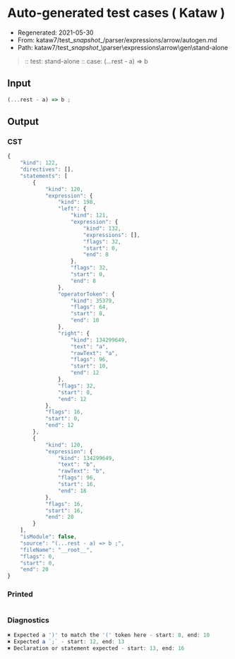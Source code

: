 # Auto-generated test cases ( Kataw )
- Regenerated: 2021-05-30
- From: kataw7/test\__snapshot__/parser/expressions/arrow/autogen.md
- Path: kataw7/test\__snapshot__\parser\expressions\arrow\gen\stand-alone
> :: test: stand-alone
> :: case: (...rest - a) => b
## Input

`````js
(...rest - a) => b ;
`````
## Output

### CST

```javascript
{
    "kind": 122,
    "directives": [],
    "statements": [
        {
            "kind": 120,
            "expression": {
                "kind": 198,
                "left": {
                    "kind": 121,
                    "expression": {
                        "kind": 132,
                        "expressions": [],
                        "flags": 32,
                        "start": 0,
                        "end": 8
                    },
                    "flags": 32,
                    "start": 0,
                    "end": 8
                },
                "operatorToken": {
                    "kind": 35379,
                    "flags": 64,
                    "start": 8,
                    "end": 10
                },
                "right": {
                    "kind": 134299649,
                    "text": "a",
                    "rawText": "a",
                    "flags": 96,
                    "start": 10,
                    "end": 12
                },
                "flags": 32,
                "start": 0,
                "end": 12
            },
            "flags": 16,
            "start": 0,
            "end": 12
        },
        {
            "kind": 120,
            "expression": {
                "kind": 134299649,
                "text": "b",
                "rawText": "b",
                "flags": 96,
                "start": 16,
                "end": 18
            },
            "flags": 16,
            "start": 16,
            "end": 20
        }
    ],
    "isModule": false,
    "source": "(...rest - a) => b ;",
    "fileName": "__root__",
    "flags": 0,
    "start": 0,
    "end": 20
}
```

### Printed

```javascript

```

### Diagnostics

```javascript
✖ Expected a ')' to match the '(' token here - start: 8, end: 10
✖ Expected a `;` - start: 12, end: 13
✖ Declaration or statement expected - start: 13, end: 16

```

